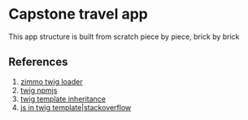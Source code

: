 # Capstone travel app
This app structure is built from scratch piece by piece, brick by brick
## References
1. [zimmo twig loader](https://github.com/zimmo-be/twig-loader)
2. [twig npmjs](https://github.com/twigjs/twig.js/)
3. [twig template inheritance](https://symfonycasts.com/screencast/twig/layout-template-inheritance#template-inheritance)
4. [js in twig template|stackoverflow](https://stackoverflow.com/questions/31366629/including-js-in-twig-template)  